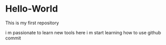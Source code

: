# Hello-World
This is my first repository

i m passionate to learn new tools 
here i m start learning how to use github commit
